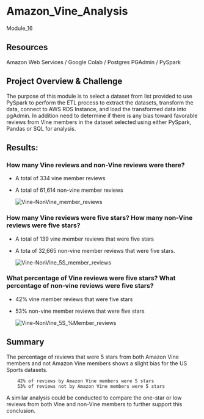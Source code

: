 # Amazon_Vine_Analysis
Module_16


## Resources
Amazon Web Services / Google Colab / Postgres PGAdmin / PySpark 


## Project Overview & Challenge
The purpose of this module is to select a dataset from list provided to use PySpark to perform the ETL process to extract the datasets, transform the data, connect to AWS RDS Instance, and load the transformed data into pgAdmin. In addition need to determine if there is any bias toward favorable reviews from Vine members in the dataset selected using either PySpark, Pandas or SQL for analysis.

## Results:

### How many Vine reviews and non-Vine reviews were there?
- A total of 334 vine member reviews
- A total of 61,614 non-vine member reviews

     ![Vine-NonVine_member_reviews](https://user-images.githubusercontent.com/80075982/125246087-2cdc0f80-e2a6-11eb-8226-ecf4676bb4e9.png)


### How many Vine reviews were five stars? How many non-Vine reviews were five stars?
- A total of 139 vine member reviews that were five stars
- A tota of 32,665 non-vine member reviews that were five stars.

     ![Vine-NonVine_5S_member_reviews](https://user-images.githubusercontent.com/80075982/125246081-2baae280-e2a6-11eb-8f3d-44d9f1663372.png)


### What percentage of Vine reviews were five stars? What percentage of non-vine reviews were five stars?
- 42% vine member reviews that were five stars
- 53% non-vine member reviews that were five stars

     ![Vine-NonVine_5S_%Member_reviews](https://user-images.githubusercontent.com/80075982/125246071-29e11f00-e2a6-11eb-9558-82defe2f718a.png)


## Summary

The percentage of reviews that were 5 stars from both Amazon Vine members and not Amazon Vine members shows a slight bias for the US Sports datasets. 

        42% of reviews by Amazon Vine members were 5 stars
        53% of reviews not by Amazon Vine members were 5 stars

A similar analysis could be conducted to compare the one-star or low reviews from both Vine and non-Vine members to further support this conclusion.
